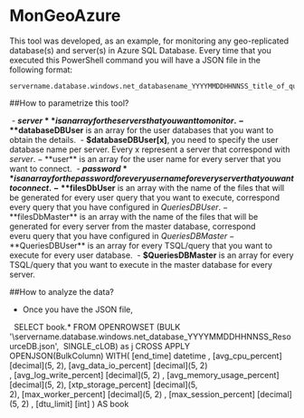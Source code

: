 # MonGeoAzure

This tool was developed, as an example, for monitoring any geo-replicated database(s) and server(s) in Azure SQL Database. Every time that you executed this PowerShell command you will have a JSON file in the following format: 

    servername.database.windows.net_databasename_YYYYMMDDHHNNSS_title_of_query.json

##How to parametrize this tool?

  - **$server** is an array for the servers that you want to monitor.
  - **$databaseDBUser** is an array for the user databases that you want to obtain the details.
  - **$databaseDBUser[x]**, you need to specify the user database name per server. Every x represent a server that correspond with $server.
  - **$user** is an array for the user name for every server that you want to connect.
  - **$password** is an array for the password for every user name for every server that you want to connect.
  - **$filesDbUser** is an array with the name of the files that will be generated for every user query that you want to execute, correspond every query that you have configured in $QueriesDBUser.
  - **$filesDbMaster** is an array with the name of the files that will be generated for every server from the master database, correspond
                  everu query that you have configured in $QueriesDBMaster
  - **$QueriesDBUser** is an array for every TSQL/query that you want to execute for every user database.
  - **$QueriesDBMaster** is an array for every TSQL/query that you want to execute in the master database for every server.

##How to analyze the data?

  - Once you have the JSON file, 
  
   SELECT book.* FROM OPENROWSET (BULK '<folder>\servername.database.windows.net_database_YYYYMMDDHHNNSS_ResourceDB.json',  SINGLE_cLOB) as j CROSS APPLY OPENJSON(BulkColumn) WITH( [end_time] datetime , [avg_cpu_percent] [decimal](5, 2), [avg_data_io_percent] [decimal](5, 2) , [avg_log_write_percent] [decimal](5, 2) , [avg_memory_usage_percent] [decimal](5, 2), [xtp_storage_percent] [decimal](5, 2), [max_worker_percent] [decimal](5, 2) , [max_session_percent] [decimal](5, 2) , [dtu_limit] [int] ) AS book
